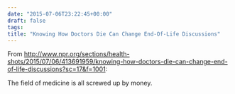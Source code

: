 ```yaml
---
date: "2015-07-06T23:22:45+00:00"
draft: false
tags: 
title: "Knowing How Doctors Die Can Change End-Of-Life Discussions"
---
```

From http://www.npr.org/sections/health-shots/2015/07/06/413691959/knowing-how-doctors-die-can-change-end-of-life-discussions?sc=17&f=1001:

The field of medicine is all screwed up by money.

